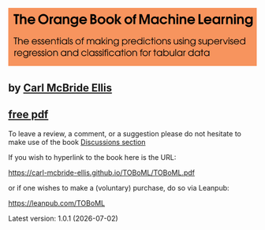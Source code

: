 ![The Orange Book of Machine Learning](https://github.com/Carl-McBride-Ellis/TOBoML/blob/main/TOBoML_portada_v3.png)

## by [Carl McBride Ellis](https://www.linkedin.com/in/carl-mcbride-ellis)

## [free pdf](https://carl-mcbride-ellis.github.io/TOBoML/TOBoML.pdf)

To leave a review, a comment, or a suggestion please do not hesitate to make use of the book [Discussions section](https://github.com/Carl-McBride-Ellis/TOBoML/discussions)

If you wish to hyperlink to the book here is the URL:

https://carl-mcbride-ellis.github.io/TOBoML/TOBoML.pdf

or if one wishes to make a (voluntary) purchase, do so via Leanpub:

https://leanpub.com/TOBoML

Latest version: 1.0.1 (2026-07-02)

